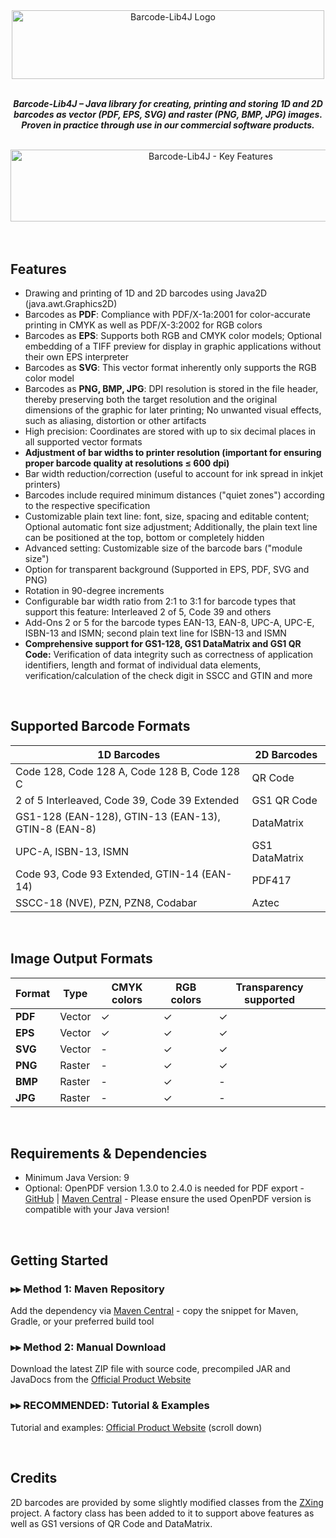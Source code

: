 <div align="center">
  <img width="500" height="110" src="https://github.com/user-attachments/assets/ec774370-63be-4db3-9cb4-e6561918a807" alt="Barcode-Lib4J Logo">
</div>
<br>
<p align="center">
  <strong><em>Barcode-Lib4J &ndash; Java library for creating, printing and storing 1D and 2D barcodes as vector (PDF, EPS, SVG) and raster (PNG, BMP, JPG) images. Proven in practice through use in our commercial software products.</em></strong>
</p>
<br>
<div align="center">
  <img width="868" height="160" style="width:39.06rem;height:7.2rem" src="https://github.com/user-attachments/assets/23e4475f-3c24-4bf4-83c3-8b923ecbab07" alt="Barcode-Lib4J - Key Features">
</div>
<br>
<br>

## Features
- Drawing and printing of 1D and 2D barcodes using Java2D (java.awt.Graphics2D)
- Barcodes as **PDF**: Compliance with PDF/X-1a:2001 for color-accurate printing in CMYK as well as PDF/X-3:2002 for RGB colors
- Barcodes as **EPS**: Supports both RGB and CMYK color models; Optional embedding of a TIFF preview for display in graphic applications without their own EPS interpreter
- Barcodes as **SVG**: This vector format inherently only supports the RGB color model
- Barcodes as **PNG, BMP, JPG**: DPI resolution is stored in the file header, thereby preserving both the target resolution and the original dimensions of the graphic for later printing; No unwanted visual effects, such as aliasing, distortion or other artifacts
- High precision: Coordinates are stored with up to six decimal places in all supported vector formats
- **Adjustment of bar widths to printer resolution (important for ensuring proper barcode quality at resolutions ≤ 600 dpi)**
- Bar width reduction/correction (useful to account for ink spread in inkjet printers)
- Barcodes include required minimum distances ("quiet zones") according to the respective specification
- Customizable plain text line: font, size, spacing and editable content; Optional automatic font size adjustment; Additionally, the plain text line can be positioned at the top, bottom or completely hidden
- Advanced setting: Customizable size of the barcode bars ("module size")
- Option for transparent background (Supported in EPS, PDF, SVG and PNG)
- Rotation in 90-degree increments
- Configurable bar width ratio from 2:1 to 3:1 for barcode types that support this feature: Interleaved 2 of 5, Code 39 and others
- Add-Ons 2 or 5 for the barcode types EAN-13, EAN-8, UPC-A, UPC-E, ISBN-13 and ISMN; second plain text line for ISBN-13 and ISMN
- **Comprehensive support for GS1-128, GS1 DataMatrix and GS1 QR Code:** Verification of data integrity such as correctness of application identifiers, length and format of individual data elements, verification/calculation of the check digit in SSCC and GTIN and more
<br>

## Supported Barcode Formats
| 1D Barcodes | 2D Barcodes
|-------------|-------------
| Code 128, Code 128 A, Code 128 B, Code 128 C | QR Code
| 2 of 5 Interleaved, Code 39, Code 39 Extended | GS1 QR Code
| GS1-128 (EAN-128), GTIN-13 (EAN-13), GTIN-8 (EAN-8) | DataMatrix
| UPC-A, ISBN-13, ISMN | GS1 DataMatrix
| Code 93, Code 93 Extended, GTIN-14 (EAN-14) | PDF417
| SSCC-18 (NVE), PZN, PZN8, Codabar | Aztec
<br>

## Image Output Formats
| Format | Type | CMYK colors | RGB colors | Transparency supported
|--------|---------------|------|-----|------------------------
| **PDF** | Vector | ✓ | ✓ | ✓
| **EPS** | Vector | ✓ | ✓ | ✓
| **SVG** | Vector | - | ✓ | ✓
| **PNG** | Raster | - | ✓ | ✓
| **BMP** | Raster | - | ✓ | -
| **JPG** | Raster | - | ✓ | -
<br>

## Requirements & Dependencies
- Minimum Java Version: 9
- Optional: OpenPDF version 1.3.0 to 2.4.0 is needed for PDF export - [GitHub](https://github.com/LibrePDF/OpenPDF) | [Maven Central](https://central.sonatype.com/artifact/com.github.librepdf/openpdf) - Please ensure the used OpenPDF version is compatible with your Java version!
<br>

## Getting Started
### &#9656;&#9656; Method 1: Maven Repository
Add the dependency via [Maven Central](https://central.sonatype.com/artifact/de.vwsoft/barcodelib4j) - copy the snippet for Maven, Gradle, or your preferred build tool

### &#9656;&#9656; Method 2: Manual Download
Download the latest ZIP file with source code, precompiled JAR and JavaDocs from the [Official Product Website](https://www.vw-software.com/java-barcode-library/)

### &#9656;&#9656; RECOMMENDED: Tutorial & Examples
Tutorial and examples: [Official Product Website](https://www.vw-software.com/java-barcode-library/)  (scroll down)

<br>

## Credits
2D barcodes are provided by some slightly modified classes from the [ZXing](https://github.com/zxing/zxing) project. A factory class has been added to it to support above features as well as GS1 versions of QR Code and DataMatrix.



